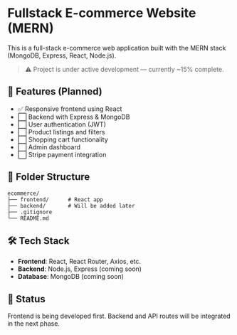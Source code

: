 
# Fullstack E-commerce Website (MERN)

This is a full-stack e-commerce web application built with the MERN stack (MongoDB, Express, React, Node.js).

> ⚠️ Project is under active development — currently ~15% complete.

## 🚀 Features (Planned)

- ✅ Responsive frontend using React
- ⬜️ Backend with Express & MongoDB
- ⬜️ User authentication (JWT)
- ⬜️ Product listings and filters
- ⬜️ Shopping cart functionality
- ⬜️ Admin dashboard
- ⬜️ Stripe payment integration

## 📁 Folder Structure

```
ecommerce/
├── frontend/      # React app
├── backend/       # Will be added later
├── .gitignore
└── README.md
```

## 🛠 Tech Stack

- **Frontend**: React, React Router, Axios, etc.
- **Backend**: Node.js, Express (coming soon)
- **Database**: MongoDB (coming soon)

## 📌 Status

Frontend is being developed first. Backend and API routes will be integrated in the next phase.


